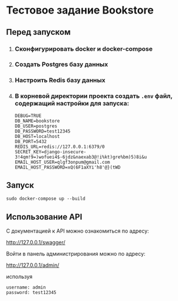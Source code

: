 # Тестовое задание Bookstore

## Перед запуском

1. ### Сконфигурировать docker и docker-compose
2. ### Создать Postgres базу данных
3. ### Настроить Redis базу данных
4. ### В корневой директории проекта создать `.env` файл, содержащий настройки для запуска:
    ```
    DEBUG=TRUE
    DB_NAME=bookstore
    DB_USER=postgres
    DB_PASSWORD=test12345
    DB_HOST=localhost
    DB_PORT=5432
    REDIS_URL=redis://127.0.0.1:6379/0
    SECRET_KEY=django-insecure-3!4qm!9=)wofuei4$-6jdz&naexab3@!i%kt)gre%bm)5)8i&u
    EMAIL_HOST_USER=qlgf3onpum@gmail.com
    EMAIL_HOST_PASSWORD=xQ(6F1aXYi'h8'@}(tWD
    ```

## Запуск
```
sudo docker-compose up --build
```

## Использование API

С документацией к API можно ознакомиться по адресу:

http://127.0.0.1/swagger/

Войти в панель администрирования можно по адресу:

http://127.0.0.1/admin/

используя

```
username: admin
password: test12345
```
